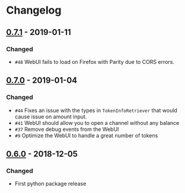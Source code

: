 # Changelog

## [0.7.1](https://github.com/raiden-network/webui/compare/v0.7.0...v0.7.1) - 2019-01-11

### Changed

- `#48` WebUI fails to load on Firefox with Parity due to CORS errors.

## [0.7.0](https://github.com/raiden-network/webui/compare/v0.6.0...v0.7.0) - 2019-01-04

### Changed

- `#44` Fixes an issue with the types in `TokenInfoRetriever` that would cause issue on amount input.
- `#41` WebUI should allow you to open a channel without any balance
- `#37` Remove debug events from the WebUI
- `#9` Optimize the WebUI to handle a great number of tokens

## [0.6.0](https://github.com/raiden-network/webui/releases/tag/v0.6.0) - 2018-12-05

### Changed

- First python package release